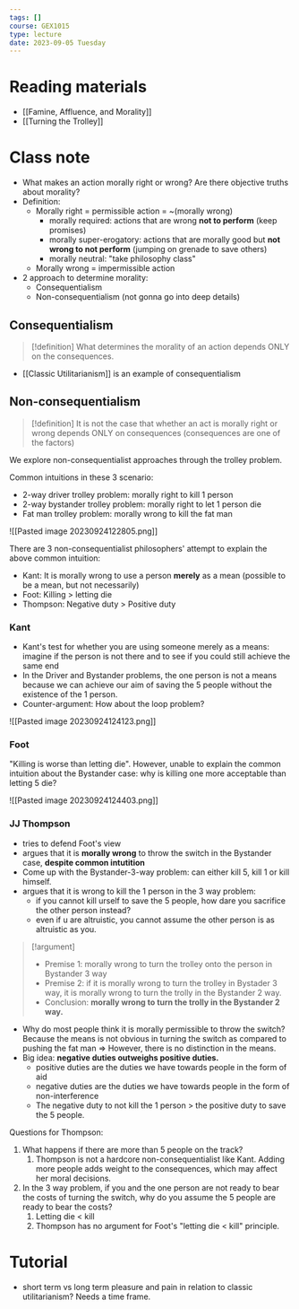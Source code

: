 ```yaml
---
tags: []
course: GEX1015
type: lecture
date: 2023-09-05 Tuesday
---
```

# Reading materials
- [[Famine, Affluence, and Morality]]
- [[Turning the Trolley]]

# Class note

- What makes an action morally right or wrong? Are there objective truths about morality?
- Definition:
	- Morally right = permissible action = ~(morally wrong)
		- morally required: actions that are wrong **not to perform** (keep promises)
		- morally super-erogatory: actions that are morally good but **not wrong to not perform** (jumping on grenade to save others)
		- morally neutral: "take philosophy class"
	- Morally wrong = impermissible action
- 2 approach to determine morality:
	- Consequentialism
	- Non-consequentialism (not gonna go into deep details)
## Consequentialism

>[!definition]
> What determines the morality of an action depends ONLY on the consequences.

- [[Classic Utilitarianism]] is an example of consequentialism

## Non-consequentialism

>[!definition]
> It is not the case that whether an act is morally right or wrong depends ONLY on consequences (consequences are one of the factors)

We explore non-consequentialist approaches through the trolley problem.

Common intuitions in these 3 scenario:
- 2-way driver trolley problem: morally right to kill 1 person
- 2-way bystander trolley problem: morally right to let 1 person die
- Fat man trolley problem: morally wrong to kill the fat man

![[Pasted image 20230924122805.png]]

There are 3 non-consequentialist philosophers' attempt to explain the above common intuition:
- Kant: It is morally wrong to use a person **merely** as a mean (possible to be a mean, but not necessarily)
- Foot: Killing > letting die 
- Thompson: Negative duty > Positive duty

### Kant

- Kant's test for whether you are using someone merely as a means: imagine if the person is not there and to see if you could still achieve the same end
- In the Driver and Bystander problems, the one person is not a means because we can achieve our aim of saving the 5 people without the existence of the 1 person.
- Counter-argument: How about the loop problem?

![[Pasted image 20230924124123.png]]

### Foot

"Killing is worse than letting die". However, unable to explain the common intuition about the Bystander case: why is killing one more acceptable than letting 5 die?

![[Pasted image 20230924124403.png]]

### JJ Thompson

- tries to defend Foot's view
- argues that it is **morally wrong** to throw the switch in the Bystander case, **despite common intutition**
- Come up with the Bystander-3-way problem: can either kill 5, kill 1 or kill himself.
- argues that it is wrong to kill the 1 person in the 3 way problem: 
	- if you cannot kill urself to save the 5 people, how dare you sacrifice the other person instead?
	- even if u are altruistic, you cannot assume the other person is as altruistic as you.

>[!argument]
> - Premise 1: morally wrong to turn the trolley onto the person in Bystander 3 way
> - Premise 2: if it is morally wrong to turn the trolley in Bystader 3 way, it is morally wrong to turn the trolly in the Bystander 2 way.
> - Conclusion: **morally wrong to turn the trolly in the Bystander 2 way.**

- Why do most people think it is morally permissible to throw the switch? Because the means is not obvious in turning the switch as compared to pushing the fat man => However, there is no distinction in the means.
- Big idea: **negative duties outweighs positive duties.**
	- positive duties are the duties we have towards people in the form of aid
	- negative duties are the duties we have towards people in the form of non-interference
	- The negative duty to not kill the 1 person > the positive duty to save the 5 people.

Questions for Thompson:

1. What happens if there are more than 5 people on the track?
	1. Thompson is not a hardcore non-consequentialist like Kant. Adding more people adds weight to the consequences, which may affect her moral decisions.
2. In the 3 way problem, if you and the one person are not ready to bear the costs of turning the switch, why do you assume the 5 people are ready to bear the costs?
	1. Letting die < kill
	2. Thompson has no argument for Foot's "letting die < kill" principle.

# Tutorial

- short term vs long term pleasure and pain in relation to classic utilitarianism? Needs a time frame.


